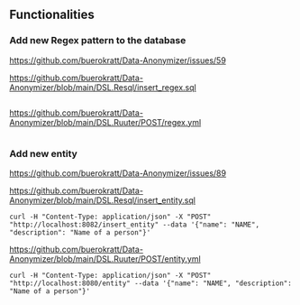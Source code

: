 ## Functionalities

### Add new Regex pattern to the database

https://github.com/buerokratt/Data-Anonymizer/issues/59

https://github.com/buerokratt/Data-Anonymizer/blob/main/DSL.Resql/insert_regex.sql

```
```

https://github.com/buerokratt/Data-Anonymizer/blob/main/DSL.Ruuter/POST/regex.yml

```
```

### Add new entity

https://github.com/buerokratt/Data-Anonymizer/issues/89

https://github.com/buerokratt/Data-Anonymizer/blob/main/DSL.Resql/insert_entity.sql

```
curl -H "Content-Type: application/json" -X "POST" "http://localhost:8082/insert_entity" --data '{"name": "NAME", "description": "Name of a person"}'
```

https://github.com/buerokratt/Data-Anonymizer/blob/main/DSL.Ruuter/POST/entity.yml

```
curl -H "Content-Type: application/json" -X "POST" "http://localhost:8080/entity" --data '{"name": "NAME", "description": "Name of a person"}'
```
